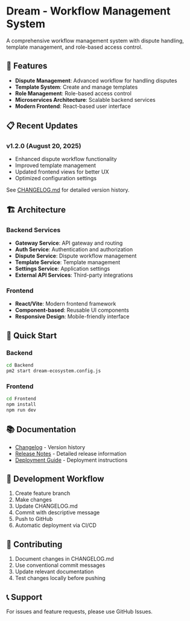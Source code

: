 # Dream - Workflow Management System

A comprehensive workflow management system with dispute handling, template management, and role-based access control.

## 🚀 Features

- **Dispute Management**: Advanced workflow for handling disputes
- **Template System**: Create and manage templates
- **Role Management**: Role-based access control
- **Microservices Architecture**: Scalable backend services
- **Modern Frontend**: React-based user interface

## 📋 Recent Updates

### v1.2.0 (August 20, 2025)
- Enhanced dispute workflow functionality
- Improved template management
- Updated frontend views for better UX
- Optimized configuration settings

See [CHANGELOG.md](./CHANGELOG.md) for detailed version history.

## 🏗️ Architecture

### Backend Services
- **Gateway Service**: API gateway and routing
- **Auth Service**: Authentication and authorization
- **Dispute Service**: Dispute workflow management
- **Template Service**: Template management
- **Settings Service**: Application settings
- **External API Services**: Third-party integrations

### Frontend
- **React/Vite**: Modern frontend framework
- **Component-based**: Reusable UI components
- **Responsive Design**: Mobile-friendly interface

## 🚀 Quick Start

### Backend
```bash
cd Backend
pm2 start dream-ecosystem.config.js
```

### Frontend
```bash
cd Frontend
npm install
npm run dev
```

## 📚 Documentation

- [Changelog](./CHANGELOG.md) - Version history
- [Release Notes](./RELEASE_NOTES.md) - Detailed release information
- [Deployment Guide](./DEPLOYMENT.md) - Deployment instructions

## 🔄 Development Workflow

1. Create feature branch
2. Make changes
3. Update CHANGELOG.md
4. Commit with descriptive message
5. Push to GitHub
6. Automatic deployment via CI/CD

## 📝 Contributing

1. Document changes in CHANGELOG.md
2. Use conventional commit messages
3. Update relevant documentation
4. Test changes locally before pushing

## 📞 Support

For issues and feature requests, please use GitHub Issues.